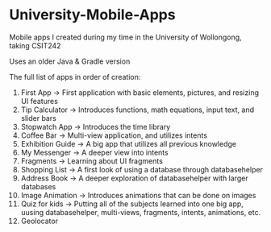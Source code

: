 # University-Mobile-Apps
Mobile apps I created during my time in the University of Wollongong, taking CSIT242

Uses an older Java & Gradle version

The full list of apps in order of creation:
1. First App -> First application with basic elements, pictures, and resizing UI features
2. Tip Calculator -> Introduces functions, math equations, input text, and slider bars
3. Stopwatch App -> Introduces the time library
4. Coffee Bar -> Multi-view application, and utilizes intents
5. Exhibition Guide -> A big app that utilizes all previous knowledge
6. My Messenger -> A deeper view into intents
7. Fragments -> Learning about UI fragments
8. Shopping List -> A first look of using a database through databasehelper
9. Address Book -> A deeper exploration of databasehelper with larger databases
10. Image Animation -> Introduces animations that can be done on images
11. Quiz for kids -> Putting all of the subjects learned into one big app, uusing databasehelper, multi-views, fragments, intents, animations, etc.
12. Geolocator
